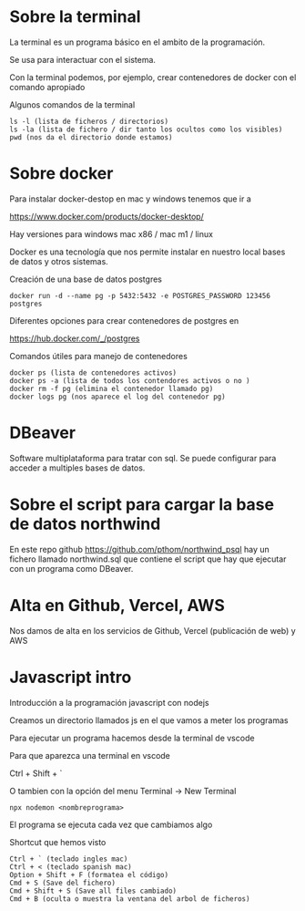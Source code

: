 # Sobre la terminal

La terminal es un programa básico en el ambito de la programación.

Se usa para interactuar con el sistema. 

Con la terminal podemos, por ejemplo, crear contenedores de docker con el comando apropiado

Algunos comandos de la terminal
```
ls -l (lista de ficheros / directorios)
ls -la (lista de fichero / dir tanto los ocultos como los visibles)
pwd (nos da el directorio donde estamos)

```

# Sobre docker

Para instalar docker-destop en mac y windows tenemos que ir a 

https://www.docker.com/products/docker-desktop/

Hay versiones para windows mac x86 / mac m1 / linux

Docker es una tecnología que nos permite instalar en nuestro local bases de datos y otros sistemas.

Creación de una base de datos postgres
```
docker run -d --name pg -p 5432:5432 -e POSTGRES_PASSWORD 123456 postgres
```

Diferentes opciones para crear contenedores de postgres en 

https://hub.docker.com/_/postgres

Comandos útiles para manejo de contenedores

```
docker ps (lista de contenedores activos)
docker ps -a (lista de todos los contendores activos o no )
docker rm -f pg (elimina el contenedor llamado pg)
docker logs pg (nos aparece el log del contenedor pg)
```

# DBeaver

Software multiplataforma para tratar con sql. Se puede configurar para acceder a multiples bases de datos. 



# Sobre el script para cargar la base de datos northwind

En este repo github 
https://github.com/pthom/northwind_psql
hay un fichero llamado northwind.sql que contiene el script que hay que ejecutar con un programa como DBeaver.

# Alta en Github, Vercel, AWS

Nos damos de alta en los servicios de Github, Vercel (publicación de web) y AWS

# Javascript intro

Introducción a la programación javascript con nodejs

Creamos un directorio llamados js en el que vamos a meter los programas

Para ejecutar un programa hacemos desde la terminal de vscode

Para que aparezca una terminal en vscode 

Ctrl + Shift + `

O tambien con la opción del menu Terminal -> New Terminal


```
npx nodemon <nombreprograma>
```

El programa se ejecuta cada vez que cambiamos algo

Shortcut que hemos visto

```
Ctrl + ` (teclado ingles mac)
Ctrl + < (teclado spanish mac)
Option + Shift + F (formatea el código)
Cmd + S (Save del fichero)
Cmd + Shift + S (Save all files cambiado)
Cmd + B (oculta o muestra la ventana del arbol de ficheros)
```